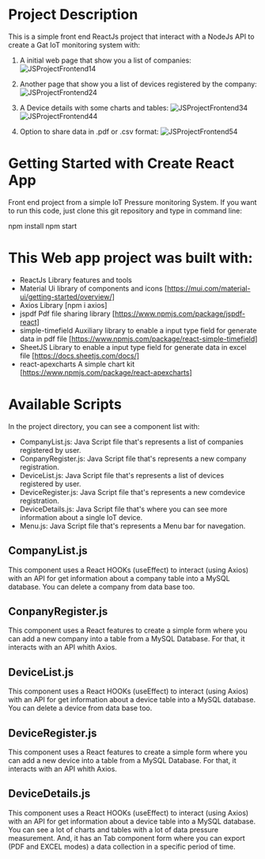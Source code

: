 # Project Description

This is a simple front end ReactJs project that interact with a NodeJs API to create a Gat IoT monitoring system with:

1. A initial web page that show you a list of companies:
![JSProjectFrontend14](https://user-images.githubusercontent.com/54197776/218372774-48838fe3-2f5d-4a58-91db-75fe24dcd06f.png)



2. Another page that show you a list of devices registered by the company:
![JSProjectFrontend24](https://user-images.githubusercontent.com/54197776/218372784-d66b8a20-25b0-480e-968c-f967fbd0f141.png)



3. A Device details with some charts and tables:
![JSProjectFrontend34](https://user-images.githubusercontent.com/54197776/218372811-c95d1df0-2109-4193-b0fc-1353473b4c13.png)
![JSProjectFrontend44](https://user-images.githubusercontent.com/54197776/218372818-1faf8a28-bc3c-4c34-97f6-33ecb8a0c90c.png)




4. Option to share data in .pdf or .csv format:
![JSProjectFrontend54](https://user-images.githubusercontent.com/54197776/218372831-529e3e46-267b-460b-a1ac-9ad5f5b22095.png)




# Getting Started with Create React App

Front end project from a simple IoT Pressure monitoring System. If you want to run this code, just clone this git repository and type in command line:

npm install
npm start

# This Web app project was built with:

 - ReactJs Library features and tools
 - Material Ui library of components and icons [https://mui.com/material-ui/getting-started/overview/]
 - Axios Library [npm i axios]
 - jspdf Pdf file sharing library [https://www.npmjs.com/package/jspdf-react]
 - simple-timefield Auxiliary library to enable a input type field for generate data in pdf file [https://www.npmjs.com/package/react-simple-timefield]
 - SheetJS Library to enable a input type field for generate data in excel file [https://docs.sheetjs.com/docs/]
 - react-apexcharts A simple chart kit [https://www.npmjs.com/package/react-apexcharts]

# Available Scripts

In the project directory, you can see a component list with:

 - CompanyList.js: Java Script file that's represents a list of companies registered by user.
 - ConpanyRegister.js: Java Script file that's represents a new company registration.
 - DeviceList.js: Java Script file that's represents a list of devices registered by user.
 - DeviceRegister.js: Java Script file that's represents a new comdevice registration.
 - DeviceDetails.js: Java Script file that's where you can see more information about a single IoT device.
 - Menu.js: Java Script file that's represents a Menu bar for navegation.

## CompanyList.js
This component uses a React HOOKs (useEffect) to interact (using Axios) with an API for get information about a company table into a MySQL database.
You can delete a company from data base too.

## ConpanyRegister.js
This component uses a React features to create a simple form where you can add a new company into a table from a MySQL Database. For that, it interacts with an API whith Axios.

## DeviceList.js
This component uses a React HOOKs (useEffect) to interact (using Axios) with an API for get information about a device table into a MySQL database.
You can delete a device from data base too.

## DeviceRegister.js
This component uses a React features to create a simple form where you can add a new device into a table from a MySQL Database. For that, it interacts with an API whith Axios.

## DeviceDetails.js
This component uses a React HOOKs (useEffect) to interact (using Axios) with an API for get information about a device table into a MySQL database.
You can see a lot of charts and tables with a lot of data pressure measurement. And, it has an Tab component form where you can export (PDF and EXCEL modes) a data collection in a specific period of time.
